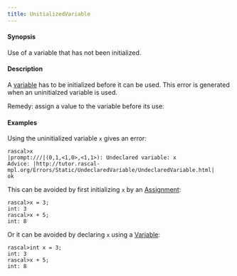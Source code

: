 ```yaml
---
title: UnitializedVariable
---
```


#### Synopsis

Use of a variable that has not been initialized.

#### Description

A [variable](../../Rascal/Declarations/Variable/index.md) has to be initialized before it can be used.
This error is generated when an uninitialzed variable is used.

Remedy: assign a value to the variable before its use:

#### Examples

Using the uninitialized variable `x` gives an error:


```rascal-shell ,error
rascal>x
|prompt:///|(0,1,<1,0>,<1,1>): Undeclared variable: x
Advice: |http://tutor.rascal-mpl.org/Errors/Static/UndeclaredVariable/UndeclaredVariable.html|
ok
```

This can be avoided by first initializing `x` by an [Assignment](../../Rascal/Statements/Assignment/index.md):

```rascal-shell 
rascal>x = 3;
int: 3
rascal>x + 5;
int: 8
```

Or it can be avoided by declaring `x` using a [Variable](../../Rascal/Declarations/Variable/index.md):

```rascal-shell 
rascal>int x = 3;
int: 3
rascal>x + 5;
int: 8
```



